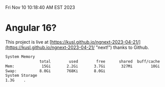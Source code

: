 Fri Nov 10 10:18:40 AM EST 2023

# Angular 16?


This project is live at [https://kusl.github.io/ngnext-2023-04-21/](https://kusl.github.io/ngnext-2023-04-21/ "next!") thanks to Github.

```bash
System Memory
               total        used        free      shared  buff/cache   available
Mem:            15Gi       2.2Gi       3.7Gi       327Mi        10Gi        13Gi
Swap:          8.0Gi       768Ki       8.0Gi
System Storage
1.3G	.
